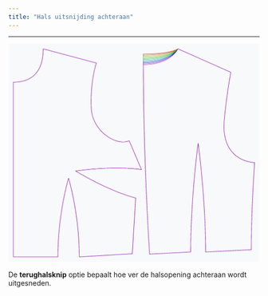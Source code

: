 ```yaml
---
title: "Hals uitsnijding achteraan"
---
```


***

![Het effect van de optie voor de zijkant uitknippen op het patroon](sample.png)

De **terughalsknip** optie bepaalt hoe ver de halsopening achteraan wordt uitgesneden.




